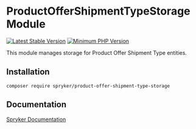 # ProductOfferShipmentTypeStorage Module
[![Latest Stable Version](https://poser.pugx.org/spryker/product-offer-shipment-type-storage/v/stable.svg)](https://packagist.org/packages/spryker/product-offer-shipment-type-storage)
[![Minimum PHP Version](https://img.shields.io/badge/php-%3E%3D%208.2-8892BF.svg)](https://php.net/)

This module manages storage for Product Offer Shipment Type entities.

## Installation

```
composer require spryker/product-offer-shipment-type-storage
```

## Documentation

[Spryker Documentation](https://docs.spryker.com)
